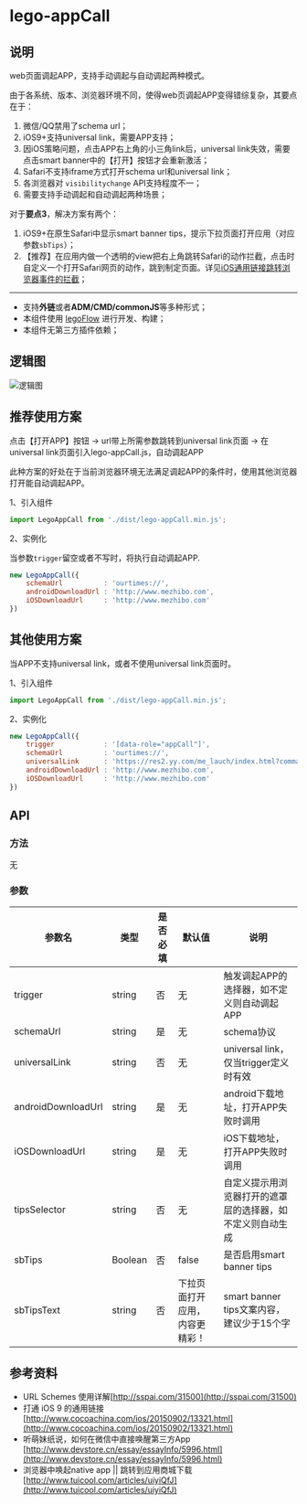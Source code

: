 # lego-appCall

## 说明

web页面调起APP，支持手动调起与自动调起两种模式。

由于各系统、版本、浏览器环境不同，使得web页调起APP变得错综复杂，其要点在于：

1. 微信/QQ禁用了schema url；
2. iOS9+支持universal link，需要APP支持；
3. 因iOS策略问题，点击APP右上角的小三角link后，universal link失效，需要点击smart banner中的【打开】按钮才会重新激活；
4. Safari不支持iframe方式打开schema url和universal link；
5. 各浏览器对 `visibilitychange` API支持程度不一；
6. 需要支持手动调起和自动调起两种场景；

对于**要点3**，解决方案有两个：

1. iOS9+在原生Safari中显示smart banner tips，提示下拉页面打开应用（对应参数`sbTips`）；
2. 【推荐】在应用内做一个透明的view把右上角跳转Safari的动作拦截，点击时自定义一个打开Safari网页的动作，跳到制定页面。详见[iOS通用链接跳转浏览器事件的拦截](http://km.yy.com/blogs/2904)；

----

* 支持**外链**或者**ADM/CMD/commonJS**等多种形式；
* 本组件使用 [legoFlow](http://uedfe.yypm.com/md/book/LegoFlow/index.html) 进行开发、构建；
* 本组件无第三方插件依赖；

## 逻辑图

![逻辑图](http://uedfe.yypm.com/assets/lego-components/lego-appCall/appCall.jpg)

## 推荐使用方案

点击【打开APP】按钮 → url带上所需参数跳转到universal link页面 → 在universal link页面引入lego-appCall.js，自动调起APP

此种方案的好处在于当前浏览器环境无法满足调起APP的条件时，使用其他浏览器打开能自动调起APP。


1、引入组件
````javascript
import LegoAppCall from './dist/lego-appCall.min.js';
````

2、实例化

当参数`trigger`留空或者不写时，将执行自动调起APP.

````javascript
new LegoAppCall({
    schemaUrl          : 'ourtimes://',
    androidDownloadUrl : 'http://www.mezhibo.com',
    iOSDownloadUrl     : 'http://www.mezhibo.com'
})
````

## 其他使用方案

当APP不支持universal link，或者不使用universal link页面时。

1、引入组件
````javascript
import LegoAppCall from './dist/lego-appCall.min.js';
````

2、实例化
````javascript
new LegoAppCall({
    trigger            : '[data-role="appCall"]',
    schemaUrl          : 'ourtimes://',
    universalLink      : 'https://res2.yy.com/me_lauch/index.html?command=live&uid=100886801',
    androidDownloadUrl : 'http://www.mezhibo.com',
    iOSDownloadUrl     : 'http://www.mezhibo.com'
})
````


## API

### 方法
无

### 参数

|参数名|类型|是否必填|默认值|说明|
|------|----|--------|------|----|
|trigger|string|否|无|触发调起APP的选择器，如不定义则自动调起APP|
|schemaUrl|string|是|无|schema协议|
|universalLink|string|否|无|universal link，仅当trigger定义时有效|
|androidDownloadUrl|string|是|无|android下载地址，打开APP失败时调用|
|iOSDownloadUrl|string|是|无|iOS下载地址，打开APP失败时调用|
|tipsSelector|string|否|无|自定义提示用浏览器打开的遮罩层的选择器，如不定义则自动生成|
|sbTips|Boolean|否|false|是否启用smart banner tips|
|sbTipsText|string|否|下拉页面打开应用，内容更精彩！|smart banner tips文案内容，建议少于15个字|


## 参考资料

* URL Schemes 使用详解[http://sspai.com/31500](http://sspai.com/31500)
* 打通 iOS 9 的通用链接 [http://www.cocoachina.com/ios/20150902/13321.html](http://www.cocoachina.com/ios/20150902/13321.html)
* 听萌妹纸说，如何在微信中直接唤醒第三方App [http://www.devstore.cn/essay/essayInfo/5996.html](http://www.devstore.cn/essay/essayInfo/5996.html)
* 浏览器中唤起native app || 跳转到应用商城下载 [http://www.tuicool.com/articles/uiyiQfJ](http://www.tuicool.com/articles/uiyiQfJ)
